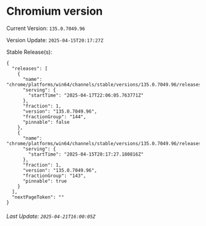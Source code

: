 # Chromium version

Current Version: `135.0.7049.96`

Version Update: `2025-04-15T20:17:27Z`

Stable Release(s):
```
{
  "releases": [
    {
      "name": "chrome/platforms/win64/channels/stable/versions/135.0.7049.96/releases/1744927565",
      "serving": {
        "startTime": "2025-04-17T22:06:05.763771Z"
      },
      "fraction": 1,
      "version": "135.0.7049.96",
      "fractionGroup": "144",
      "pinnable": false
    },
    {
      "name": "chrome/platforms/win64/channels/stable/versions/135.0.7049.96/releases/1744748247",
      "serving": {
        "startTime": "2025-04-15T20:17:27.180816Z"
      },
      "fraction": 1,
      "version": "135.0.7049.96",
      "fractionGroup": "143",
      "pinnable": true
    }
  ],
  "nextPageToken": ""
}
```

###### Last Update: `2025-04-21T16:00:05Z`
        